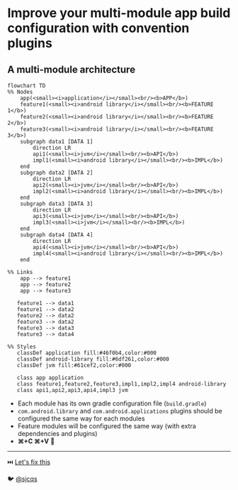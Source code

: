 # Improve your multi-module app build configuration with convention plugins
## A multi-module architecture

<div style="margin-left: auto;margin-right: auto; width: fit-content">

``` mermaid
flowchart TD
%% Nodes
    app(<small><i>application</i></small><br/><b>APP</b>)
    feature1(<small><i>android library</i></small><br/><b>FEATURE 1</b>)
    feature2(<small><i>android library</i></small><br/><b>FEATURE 2</b>)
    feature3(<small><i>android library</i></small><br/><b>FEATURE 3</b>)
    subgraph data1 [DATA 1]
        direction LR
        api1(<small><i>jvm</i></small><br/><b>API</b>)
        impl1(<small><i>android library</i></small><br/><b>IMPL</b>)
    end
    subgraph data2 [DATA 2]
        direction LR
        api2(<small><i>jvm</i></small><br/><b>API</b>)
        impl2(<small><i>android library</i></small><br/><b>IMPL</b>)
    end
    subgraph data3 [DATA 3]
        direction LR
        api3(<small><i>jvm</i></small><br/><b>API</b>)
        impl3(<small><i>jvm</i></small><br/><b>IMPL</b>)
    end
    subgraph data4 [DATA 4]
        direction LR
        api4(<small><i>jvm</i></small><br/><b>API</b>)
        impl4(<small><i>android library</i></small><br/><b>IMPL</b>)
    end

%% Links
    app --> feature1
    app --> feature2
    app --> feature3
    
   feature1 --> data1
   feature1 --> data2
   feature2 --> data2
   feature3 --> data2
   feature3 --> data3
   feature3 --> data4
   
%% Styles
   classDef application fill:#46f0b4,color:#000
   classDef android-library fill:#6df261,color:#000
   classDef jvm fill:#61cef2,color:#000
   
   class app application
   class feature1,feature2,feature3,impl1,impl2,impl4 android-library
   class api1,api2,api3,api4,impl3 jvm
```
</div>

- Each module has its own gradle configuration file (`build.gradle`)
- `com.android.library` and `com.android.applications` plugins should be configured the same way for each modules
- Feature modules will be configured the same way (with extra dependencies and plugins)
- **⌘+C ⌘+V** 🙈

---
⏭️ [Let's fix this ](2-objectives.md)

🐦 [@sjcqs](https://twitter.com/sjcqs)